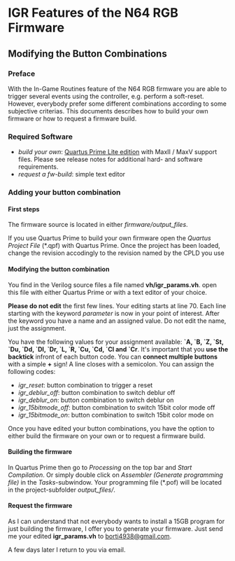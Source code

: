 # IGR Features of the N64 RGB Firmware
## Modifying the Button Combinations

### Preface
With the In-Game Routines feature of the N64 RGB firmware you are able to trigger several events using the controller, e.g. perform a soft-reset.  
However, everybody prefer some different combinations according to some subjective criterias. This documents describes how to build your own firmware or how to request a firmware build.

### Required Software

- _build your own_: [Quartus Prime Lite edition](http://dl.altera.com/17.0/?edition=lite) with MaxII / MaxV support files. Please see release notes for additional hard- and software requirements.
- _request a fw-build_: simple text editor

### Adding your button combination

#### First steps
The firmware source is located in either _firmware/output\_files_.

If you use Quartus Prime to build your own firmware open the _Quartus Project File_ (\*.qpf) with Quartus Prime. Once the project has been loaded, change the revision accodingly to the revision named by the CPLD you use

#### Modifying the button combination
You find in the Verilog source files a file named **vh/igr\_params.vh**. open this file with either Quartus Prime or with a text editor of your choice.

**Please do not edit** the first few lines. Your editing starts at line 70. Each line starting with the keyword _parameter_ is now in your point of interest. After the keyword you have a name and an assigned value. Do not edit the name, just the assignment.

You have the following values for your assignment available: **\`A, \`B, \`Z, \`St, \`Du, \`Dd, \`Dl, \`Dr, \`L, \`R, \`Cu, \`Cd, \`Cl and \`Cr**. It's important that you **use the backtick** infront of each button code. You can **connect multiple buttons** with a simple **+** sign! A line closes with a semicolon. You can assign the following codes:

- _igr\_reset_: button combination to trigger a reset
- _igr\_deblur\_off_: button combination to switch deblur off
- _igr\_deblur\_on_: button combination to switch deblur on
- _igr\_15bitmode\_off_: button combination to switch 15bit color mode off
- _igr\_15bitmode\_on_: button combination to switch 15bit color mode on

Once you have edited your button combinations, you have the option to either build the firmware on your own or to request a firmware build.

#### Building the firmware 
In Quartus Prime then go to _Processing_ on the top bar and _Start Compilation_. Or simply double click on _Assembler (Generate programming file)_ in the _Tasks_-subwindow. Your programming file (\*.pof) will be located in the project-subfolder _output\_files/_.

#### Request the firmware
As I can understand that not everybody wants to install a 15GB program for just building the firmware, I offer you to generate your firmware. Just send me your edited **igr\_params.vh** to [borti4938@gmail.com](mailto:borti4938@gmail.com).

A few days later I return to you via email.
